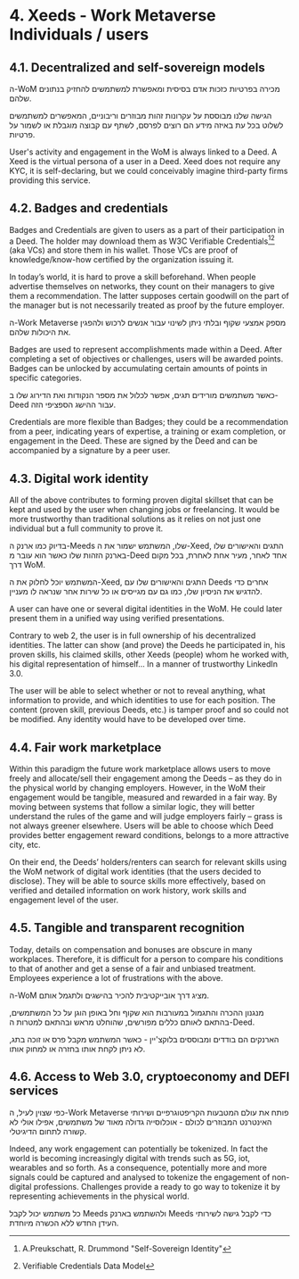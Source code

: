 # 4. Xeeds - Work Metaverse Individuals / users

## 4.1. Decentralized and self-sovereign models

ה-WoM מכירה בפרטיות כזכות אדם בסיסית ומאפשרת למשתמשים להחזיק בנתונים שלהם.

הגישה שלנו מבוססת על עקרונות זהות מבוזרים וריבוניים, המאפשרים למשתמשים לשלוט בכל עת באיזה מידע הם רוצים לפרסם, לשתף עם קבוצה מוגבלת או לשמור על פרטיות.

User's activity and engagement in the WoM is always linked to a Deed. A Xeed is the virtual persona of a user in a Deed. Xeed does not require any KYC, it is self-declaring, but we could conceivably imagine third-party firms providing this service.

## 4.2. Badges and credentials

Badges and Credentials are given to users as a part of their participation in a Deed. The holder may download them as W3C Verifiable Credentials[^7][^8] (aka VCs) and store them in his wallet. Those VCs are proof of knowledge/know-how certified by the organization issuing it.

In today’s world, it is hard to prove a skill beforehand. When people advertise themselves on networks, they count on their managers to give them a recommendation. The latter supposes certain goodwill on the part of the manager but is not necessarily treated as proof by the future employer.

ה-Work Metaverse מספק אמצעי שקוף ובלתי ניתן לשינוי עבור אנשים לרכוש ולהפגין את היכולות שלהם.

Badges are used to represent accomplishments made within a Deed. After completing a set of objectives or challenges, users will be awarded points. Badges can be unlocked by accumulating certain amounts of points in specific categories.

כאשר משתמשים מורידים תגים, אפשר לכלול את מספר הנקודות ואת הדירוג שלו ב-Deed עבור ההישג הספציפי הזה.

Credentials are more flexible than Badges; they could be a recommendation from a peer, indicating years of expertise, a training or exam completion, or engagement in the Deed. These are signed by the Deed and can be accompanied by a signature by a peer user.

## 4.3. Digital work identity

All of the above contributes to forming proven digital skillset that can be kept and used by the user when changing jobs or freelancing. It would be more trustworthy than traditional solutions as it relies on not just one individual but a full community to prove it.

בדיוק כמו ארנק ה-Meeds שלו, המשתמש ישמור את ה-Xeed, התגים והאישורים שלו בארנק הזהות שלו כאשר הוא עובר מ-Deed אחד לאחר, מעיר אחת לאחרת, בכל מקום דרך WoM.

המשתמש יוכל לחלוק את ה-Xeed, התגים והאישורים שלו עם Deeds אחרים כדי להדגיש את הניסיון שלו, כמו גם עם מגייסים או כל שירות אחר שנראה לו מעניין.

A user can have one or several digital identities in the WoM. He could later present them in a unified way using verified presentations.

Contrary to web 2, the user is in full ownership of his decentralized identities. The latter can show (and prove) the Deeds he participated in, his proven skills, his claimed skills, other Xeeds (people) whom he worked with, his digital representation of himself... In a manner of trustworthy LinkedIn 3.0.

The user will be able to select whether or not to reveal anything, what information to provide, and which identities to use for each position. The content (proven skill, previous Deeds, etc.) is tamper proof and so could not be modified. Any identity would have to be developed over time.

## 4.4. Fair work marketplace

Within this paradigm the future work marketplace allows users to move freely and allocate/sell their engagement among the Deeds – as they do in the physical world by changing employers. However, in the WoM their engagement would be tangible, measured and rewarded in a fair way. By moving between systems that follow a similar logic, they will better understand the rules of the game and will judge employers fairly – grass is not always greener elsewhere. Users will be able to choose which Deed provides better engagement reward conditions, belongs to a more attractive city, etc.

On their end, the Deeds’ holders/renters can search for relevant skills using the WoM network of digital work identities (that the users decided to disclose). They will be able to source skills more effectively, based on verified and detailed information on work history, work skills and engagement level of the user.

## 4.5. Tangible and transparent recognition

Today, details on compensation and bonuses are obscure in many workplaces. Therefore, it is difficult for a person to compare his conditions to that of another and get a sense of a fair and unbiased treatment. Employees experience a lot of frustrations with the above.

ה-WoM מציג דרך אובייקטיבית להכיר בהישגים ולתגמל אותם.

מנגנון ההכרה והתגמול במעורבות הוא שקוף וחל באופן הוגן על כל המשתמשים, בהתאם לאותם כללים מפורשים, שהוחלט מראש ובהתאם למטרות ה-Deed.

הארנקים הם בודדים ומבוססים בלוקצ'יין - כאשר המשתמש מקבל פרס או זוכה בתג, לא ניתן לקחת אותו בחזרה או למחוק אותו.

## 4.6. Access to Web 3.0, cryptoeconomy and DEFI services

כפי שצוין לעיל, ה-Work Metaverse פותח את עולם המטבעות הקריפטוגרפיים ושירותי האינטרנט המבוזרים לכולם - אוכלוסייה גדולה מאוד של משתמשים, אפילו אולי לא קשורה לתחום הדיגיטלי.

Indeed, any work engagement can potentially be tokenized. In fact the world is becoming increasingly digital with trends such as 5G, iot, wearables and so forth. As a consequence, potentially more and more signals could be captured and analysed to tokenize the engagement of non-digital professions. Challenges provide a ready to go way to tokenize it by representing achievements in the physical world.

כל משתמש יכול לקבל Meeds ולהשתמש בארנק Meeds כדי לקבל גישה לשירותי העידן החדש ללא הכשרה מיוחדת.

[^7]: A.Preukschatt, R. Drummond "Self-Sovereign Identity"
[^8]: Verifiable Credentials Data Model
